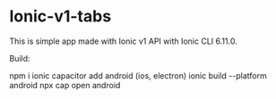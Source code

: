 # Ionic-v1-tabs

This is simple app made with Ionic v1 API with Ionic CLI 6.11.0.

Build:

npm i
ionic capacitor add android (ios,  electron)
ionic build --platform android
npx cap open android